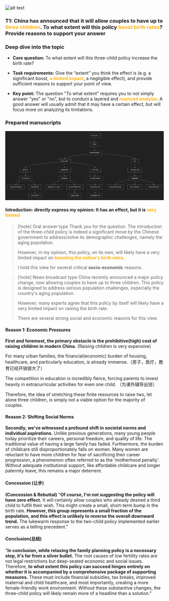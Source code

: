 ![alt text](wallhaven-1pvr23_2560x1440.png)

### T1: China has announced that it will allow couples to have up to <span style="font-weight:bold; color:rgb(255, 177, 10)">three children</span>. To what extent will this policy <span style="font-weight:bold; color:rgb(255, 177, 10)">boost birth rates</span>? Provide reasons to support your answer

### Deep dive into the topic

- **Core question:** To what extent will this three-child policy increase the birth rate?

- **Task requirements:** Give the “extent” you think the effect is (e.g. a significant boost, <span style="font-weight:bold; color:rgb(255, 177, 10)">a limited impact</span>, a negligible effect), and provide sufficient reasons to support your point of view.

- **Key point:** The question "To what extent" requires you to not simply answer "yes" or "no", but to conduct a layered and <span style="font-weight:bold; color:rgb(255, 177, 10)">nuanced analysis</span>. A good answer will usually admit that it may have a certain effect, but will focus more on analyzing its limitations.

### Prepared manuscripts

![alt text](34011092123c4.png)

#### Introduction: directly express my opinion: It has an effect, but it is <span style="font-weight:bold; color:rgb(255, 177, 10)">very limited</span>

> [!note] Oral answer type
> Thank you for the question. The introduction of the three-child policy is indeed a significant move by the Chinese government to address/solve its demographic challenges, namely the aging population.
>
> However, in my opinion, this policy, on its own, will likely have a very limited impact on <span style="font-weight:bold; color:rgb(255, 177, 10)">boosting the nation's birth rates</span>.
>
> I hold this view for several critical **socio-economic** reasons.

> [!note] News broadcast type
> China recently announced a major policy change, now allowing couples to have up to three children. This policy is designed to address serious population challenges, especially the country's aging population.
>
> However, many experts agree that this policy by itself will likely have a very limited impact on raising the birth rate.
>
> There are several strong social and economic reasons for this view.

#### Reason 1: Economic Pressures

 **First and foremost, the primary obstacle is the prohibitive(high) cost of raising children in modern China.** (Raising children is very expensive)

For many urban families, the financial(economic) burden of housing, healthcare, and particularly education, is already immense.（房子，医疗，教育已经开销很大了）

The competition in education is incredibly fierce, forcing parents to invest heavily in extracurricular activities for even one child. （为课外辅导出钱）
  
Therefore, the idea of stretching these finite resources to raise two, let alone three children, is simply not a viable option for the majority of couples.

#### Reason 2: Shifting Social Norms

**Secondly, we've witnessed a profound shift in societal norms and individual aspirations.** Unlike previous generations, many young people today prioritize their careers, personal freedom, and quality of life. The traditional value of having a large family has faded. Furthermore, the burden of childcare still disproportionately falls on women. Many women are reluctant to have more children for fear of sacrificing their career progression, a phenomenon often referred to as the 'motherhood penalty'. Without adequate institutional support, like affordable childcare and longer paternity leave, this remains a major deterrent.

#### Concession (让步)

**(Concession & Rebuttal)** "**Of course, I'm not suggesting the policy will have zero effect.** It will certainly allow couples who already desired a third child to fulfill their wish. This might create a small, short-term bump in the birth rate. **However, this group represents a small fraction of the population, and this effect is unlikely to reverse the overall downward trend.** The lukewarm response to the two-child policy implemented earlier serves as a telling precedent."

#### Conclusion(总结)

"**In conclusion, while relaxing the family planning policy is a necessary step, it's far from a silver bullet.** The root causes of low fertility rates are not legal restrictions but deep-seated economic and social issues. Therefore, **to what extent this policy can succeed hinges entirely on whether it is accompanied by a comprehensive package of supporting measures.** These must include financial subsidies, tax breaks, improved maternal and child healthcare, and most importantly, creating a more female-friendly work environment. Without these substantive changes, the three-child policy will likely remain more of a headline than a solution."
